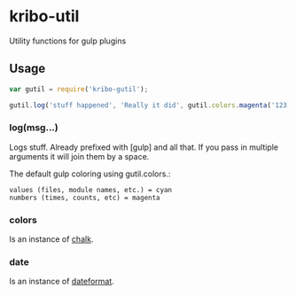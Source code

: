 # kribo-util

Utility functions for gulp plugins


## Usage

```javascript
var gutil = require('kribo-gutil');

gutil.log('stuff happened', 'Really it did', gutil.colors.magenta('123'));

```

### log(msg...)

Logs stuff. Already prefixed with [gulp] and all that. If you pass in multiple arguments it will join them by a space.

The default gulp coloring using gutil.colors.<color>:
```
values (files, module names, etc.) = cyan
numbers (times, counts, etc) = magenta
```

### colors

Is an instance of [chalk](https://github.com/sindresorhus/chalk).

### date

Is an instance of [dateformat](https://github.com/felixge/node-dateformat).